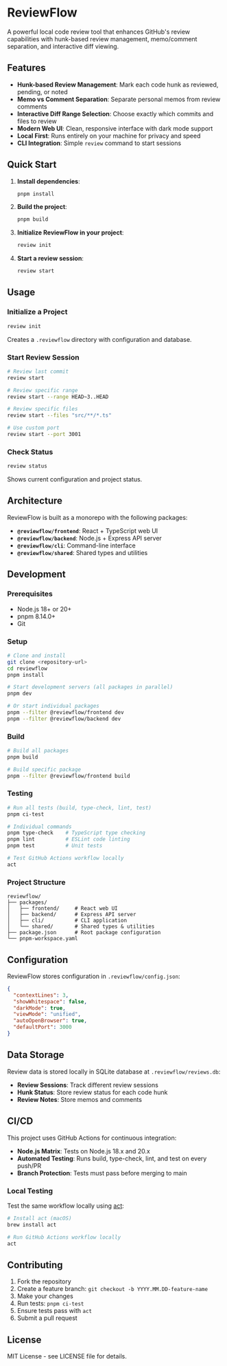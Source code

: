 # ReviewFlow

A powerful local code review tool that enhances GitHub's review capabilities with hunk-based review management, memo/comment separation, and interactive diff viewing.

## Features

- **Hunk-based Review Management**: Mark each code hunk as reviewed, pending, or noted
- **Memo vs Comment Separation**: Separate personal memos from review comments
- **Interactive Diff Range Selection**: Choose exactly which commits and files to review
- **Modern Web UI**: Clean, responsive interface with dark mode support
- **Local First**: Runs entirely on your machine for privacy and speed
- **CLI Integration**: Simple `review` command to start sessions

## Quick Start

1. **Install dependencies**:
   ```bash
   pnpm install
   ```

2. **Build the project**:
   ```bash
   pnpm build
   ```

3. **Initialize ReviewFlow in your project**:
   ```bash
   review init
   ```

4. **Start a review session**:
   ```bash
   review start
   ```

## Usage

### Initialize a Project
```bash
review init
```
Creates a `.reviewflow` directory with configuration and database.

### Start Review Session
```bash
# Review last commit
review start

# Review specific range
review start --range HEAD~3..HEAD

# Review specific files
review start --files "src/**/*.ts"

# Use custom port
review start --port 3001
```

### Check Status
```bash
review status
```
Shows current configuration and project status.

## Architecture

ReviewFlow is built as a monorepo with the following packages:

- **`@reviewflow/frontend`**: React + TypeScript web UI
- **`@reviewflow/backend`**: Node.js + Express API server
- **`@reviewflow/cli`**: Command-line interface
- **`@reviewflow/shared`**: Shared types and utilities

## Development

### Prerequisites
- Node.js 18+ or 20+
- pnpm 8.14.0+
- Git

### Setup
```bash
# Clone and install
git clone <repository-url>
cd reviewflow
pnpm install

# Start development servers (all packages in parallel)
pnpm dev

# Or start individual packages
pnpm --filter @reviewflow/frontend dev
pnpm --filter @reviewflow/backend dev
```

### Build
```bash
# Build all packages
pnpm build

# Build specific package
pnpm --filter @reviewflow/frontend build
```

### Testing
```bash
# Run all tests (build, type-check, lint, test)
pnpm ci-test

# Individual commands
pnpm type-check    # TypeScript type checking
pnpm lint          # ESLint code linting
pnpm test          # Unit tests

# Test GitHub Actions workflow locally
act
```

### Project Structure
```
reviewflow/
├── packages/
│   ├── frontend/     # React web UI
│   ├── backend/      # Express API server
│   ├── cli/          # CLI application
│   └── shared/       # Shared types & utilities
├── package.json      # Root package configuration
└── pnpm-workspace.yaml
```

## Configuration

ReviewFlow stores configuration in `.reviewflow/config.json`:

```json
{
  "contextLines": 3,
  "showWhitespace": false,
  "darkMode": true,
  "viewMode": "unified",
  "autoOpenBrowser": true,
  "defaultPort": 3000
}
```

## Data Storage

Review data is stored locally in SQLite database at `.reviewflow/reviews.db`:

- **Review Sessions**: Track different review sessions
- **Hunk Status**: Store review status for each code hunk
- **Review Notes**: Store memos and comments

## CI/CD

This project uses GitHub Actions for continuous integration:

- **Node.js Matrix**: Tests on Node.js 18.x and 20.x
- **Automated Testing**: Runs build, type-check, lint, and test on every push/PR
- **Branch Protection**: Tests must pass before merging to main

### Local Testing
Test the same workflow locally using [act](https://github.com/nektos/act):
```bash
# Install act (macOS)
brew install act

# Run GitHub Actions workflow locally
act
```

## Contributing

1. Fork the repository
2. Create a feature branch: `git checkout -b YYYY.MM.DD-feature-name`
3. Make your changes
4. Run tests: `pnpm ci-test`
5. Ensure tests pass with `act`
6. Submit a pull request

## License

MIT License - see LICENSE file for details.